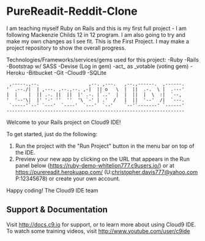 # PureReadit-Reddit-Clone
I am teaching myself Ruby on Rails and this is my first full project - I am following Mackenzie Childs 12 in 12 program.  I am also going to try and make my own changes as I see fit.  This is the First Project.  I may make a project repository to show the overall progress.

Technologies/Frameworks/services/gems used for this project:
-Ruby
-Rails
-Bootstrap w/ SASS
-Devise (Log in gem)
-act_ as _votable (voting gem)
-Heroku
-Bitbucket
-Git
-Cloud9
-SQLite

     ,-----.,--.                  ,--. ,---.   ,--.,------.  ,------.
    '  .--./|  | ,---. ,--.,--. ,-|  || o   \  |  ||  .-.  \ |  .---'
    |  |    |  || .-. ||  ||  |' .-. |`..'  |  |  ||  |  \  :|  `--, 
    '  '--'\|  |' '-' ''  ''  '\ `-' | .'  /   |  ||  '--'  /|  `---.
     `-----'`--' `---'  `----'  `---'  `--'    `--'`-------' `------'
    ----------------------------------------------------------------- 


Welcome to your Rails project on Cloud9 IDE!

To get started, just do the following:

1. Run the project with the "Run Project" button in the menu bar on top of the IDE.
2. Preview your new app by clicking on the URL that appears in the Run panel below (https://ruby-demo-whitelion777.c9users.io/) or at https://purereadit.herokuapp.com/ (U:christopher.davis777@yahoo.com P:12345678) or create your own account.

Happy coding!
The Cloud9 IDE team


## Support & Documentation

Visit http://docs.c9.io for support, or to learn more about using Cloud9 IDE. 
To watch some training videos, visit http://www.youtube.com/user/c9ide

